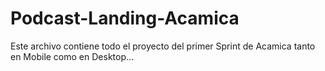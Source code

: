 # Podcast-Landing-Acamica
Este archivo contiene todo el proyecto del primer Sprint de Acamica tanto en Mobile como en Desktop...
